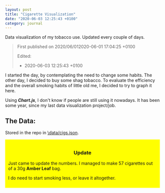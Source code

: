 ```yaml
---
layout: post
title: "Cigarette Visualization"
date: "2020-06-03 12:25:43 +0100"
category: journal
---
```


Data visualization of my tobacco use.
Updated every couple of days.

> First published on 2020/06/012020-06-01 17:04:25 +0100
>
> Edited:
> - 2020-06-03 12:25:43 +0100

I started the day, by contemplating the need to change some habits. The other
day, I decided to buy some shag tobacco. To evaluate the efficiency and the
overall smoking habits of little old me, I decided to try to graph it here.

Using ***Chart.js***, I don't know if people are still using it nowadays. It
has been some year, since my last data visualization project/job.


<canvas id="cigaretteViz"></canvas>
<script src="https://cdn.jsdelivr.net/npm/chart.js@2.8.0"></script>

<script>
	var ctx = document.getElementById('cigaretteViz').getContext('2d');
	var options = {
		responsive: true,
		title: {
			display: true,
			text: 'My smoking statistics'
		},
		tooltips: {
			mode: 'index',
			intersect: false,
		},
		hover: {
			mode: 'nearest',
			intersect: true
		},
		scales: {
			xAxes: [{
				display: true,
				scaleLabel: {
					display: true,
					labelString: 'Days'
				}
			}],
			yAxes: [{
				display: true,
				scaleLabel: {
					display: true,
					labelString: 'Number of Cigarettes'
				}
			}]
		}
	};

	{% assign series = site.data.cigs.series %}
	var series = {{series | jsonify}};
	function bap(pname) {
		return series.map(function(e) {
			return (e[pname]? e[pname]: 0);
		});
	}

	var smoked = {
		label: 'Smoked',
		borderColor: 'purple',
		cubicInterpolationMode: 'monotone',
		data: bap('smoked')
	};
	var savg = [];
	smoked.data.reduce(((a, b, i) => {
		savg[i] = Math.round((a + b) / (i + 1) * 10) / 10;
		return a + b;
	}), 0);
	var avg_smoked = {
		label: 'Average smoked',
		borderColor: 'blue',
		fill: false,
		borderDash: [5, 5],
		cubicInterpolationMode: 'monotone',
		data: savg
	};
	var amber = {
		label: 'Amber leaf',
		borderColor: 'yellow',
		fill: false,
		cubicInterpolationMode: 'monotone',
		data: bap('amber')
	};
	var marlboro = {
		label: 'Marlboro',
		borderColor: 'red',
		fill: false,
		cubicInterpolationMode: 'monotone',
		data: bap('marlboro')
	}
	var golden = {
		label: 'Golden Virginia',
		borderColor: 'green',
		fill: false,
		cubicInterpolationMode: 'monotone',
		data: bap('golden')
	}
	var bummed = {
		label: 'Bummed',
		borderColor: 'black',
		fill: false,
		cubicInterpolationMode: 'monotone',
		data: bap('bummed')
	}

	var chart = new Chart(ctx, {
		type: 'line',
		data: {
			labels: bap('day'),
			datasets: [smoked, avg_smoked, amber, marlboro, golden, bummed]
		},
		options
	});
</script>




## The Data:

Stored in the repo in [\data/cigs.json](https://github.com/cpmachado/cpmachado.github.io/blob/master/_data/cigs.json).

<div style="background:yellow;padding:10px">
	<h3 style="text-align:center"> Update </h3>
	<p> Just came to update the numbers. I managed to make 57 cigarettes out of
	a 30g <b>Amber Leaf</b> bag.</p>
	<p>I do need to start smoking less, or leave it altogether.</p>
</div>


